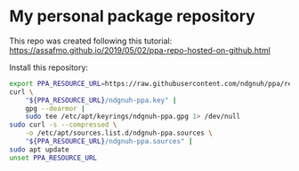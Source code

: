 # My personal package repository

This repo was created following this tutorial:
https://assafmo.github.io/2019/05/02/ppa-repo-hosted-on-github.html

Install this repository:
```bash
export PPA_RESOURCE_URL=https://raw.githubusercontent.com/ndgnuh/ppa/refs/heads/master
curl \
    "${PPA_RESOURCE_URL}/ndgnuh-ppa.key" |
    gpg --dearmor |
    sudo tee /etc/apt/keyrings/ndgnuh-ppa.gpg 1> /dev/null
sudo curl -s --compressed \
    -o /etc/apt/sources.list.d/ndgnuh-ppa.sources \
    "${PPA_RESOURCE_URL}/ndgnuh-ppa.sources" |
sudo apt update
unset PPA_RESOURCE_URL
```
